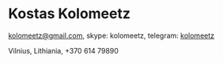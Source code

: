 # Kostas Kolomeetz

kolomeetz@gmail.com, skype: kolomeetz, telegram: [kolomeetz](https://telegram.me/kolomeetz)

Vilnius, Lithiania, +370 614 79890
